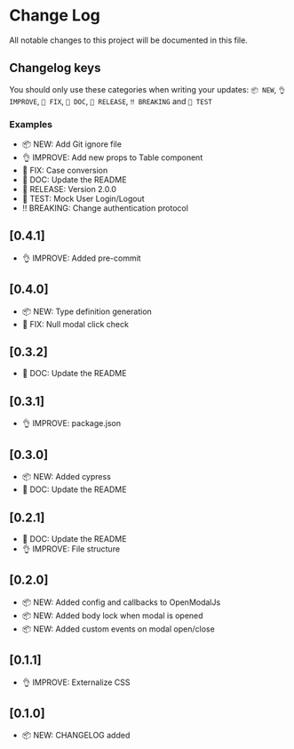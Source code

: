 # Change Log

All notable changes to this project will be documented in this file.

## Changelog keys

You should only use these categories when writing your updates:
`📦 NEW`, `👌 IMPROVE`, `🐛 FIX`, `📖 DOC`, `🚀 RELEASE`, `‼ BREAKING` and `🤖️ TEST`

### Examples

- 📦 NEW: Add Git ignore file
- 👌 IMPROVE: Add new props to Table component
- 🐛 FIX: Case conversion
- 📖 DOC: Update the README
- 🚀 RELEASE: Version 2.0.0
- 🤖 TEST: Mock User Login/Logout
- ‼️ BREAKING: Change authentication protocol

## [0.4.1]

- 👌 IMPROVE: Added pre-commit

## [0.4.0]

- 📦 NEW: Type definition generation
- 🐛 FIX: Null modal click check

## [0.3.2]

- 📖 DOC: Update the README

## [0.3.1]

- 👌 IMPROVE: package.json

## [0.3.0]

- 📦 NEW: Added cypress
- 📖 DOC: Update the README

## [0.2.1]

- 📖 DOC: Update the README
- 👌 IMPROVE: File structure

## [0.2.0]

- 📦 NEW: Added config and callbacks to OpenModalJs
- 📦 NEW: Added body lock when modal is opened
- 📦 NEW: Added custom events on modal open/close

## [0.1.1]

- 👌 IMPROVE: Externalize CSS

## [0.1.0]

- 📦 NEW: CHANGELOG added

